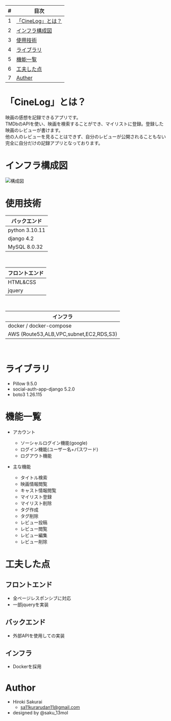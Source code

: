 
| # | 目次 |
| ---- | ---|
| 1 | [「CineLog」とは？](#「CineLog」とは？) |
| 2 | [インフラ構成図](#インフラ構成図) |
| 3 | [使用技術](#使用技術) |
| 4 | [ライブラリ](#ライブラリ) |
| 5 | [機能一覧](#機能一覧) |
| 6 | [工夫した点](#工夫した点) |
| 7 | [Auther](#Auther) |


# 「CineLog」とは？
映画の感想を記録できるアプリです。  
TMDbのAPIを使い、映画を検索することができ、マイリストに登録。登録した映画のレビューが書けます。  
他の人のレビューを見ることはできず、自分のレビューが公開されることもない完全に自分だけの記録アプリとなっております。


# インフラ構成図

![構成図](https://user-images.githubusercontent.com/112597892/233933946-c3cdeaaf-4ac0-4f10-9f44-153dde80c4d7.jpg)




# 使用技術

| バックエンド
----|
| python 3.10.11 |
| django 4.2 |
| MySQL 8.0.32|
<br />

| フロントエンド
----|
| HTML&CSS |
| jquery |
<br />


| インフラ
----|
| docker / docker-compose  |
| AWS (Route53,ALB,VPC,subnet,EC2,RDS,S3) |
<br />


# ライブラリ

- Pillow 9.5.0
- social-auth-app-django 5.2.0
- boto3 1.26.115

# 機能一覧

 - アカウント
   - ソーシャルログイン機能(google)
   - ログイン機能(ユーザー名+パスワード)
   - ログアウト機能

 - 主な機能
   - タイトル検索
   - 映画情報閲覧
   - キャスト情報閲覧
   - マイリスト登録
   - マイリスト削除
   - タグ作成
   - タグ削除
   - レビュー投稿
   - レビュー閲覧
   - レビュー編集
   - レビュー削除




# 工夫した点
## フロントエンド
 - 全ページレスポンシブに対応 
 - 一部jqueryを実装

## バックエンド
 - 外部APIを使用しての実装

## インフラ
 - Dockerを採用

# Author

* Hiroki Sakurai 
  - sa11kurarudan11@gmail.com
* designed by @saku_13mol


